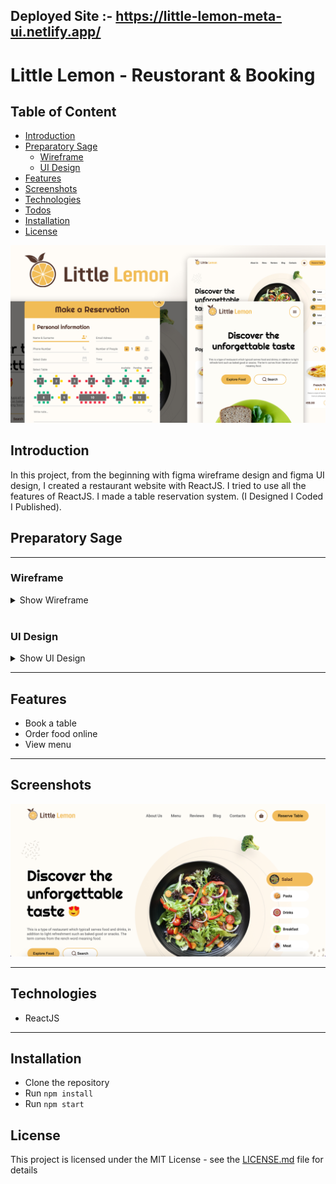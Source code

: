 ## Deployed Site :- https://little-lemon-meta-ui.netlify.app/

# Little Lemon - Reustorant & Booking

## Table of Content

- [Introduction](#introduction)
- [Preparatory Sage](#preparatory-sage)
  - [Wireframe](#wireframe)
  - [UI Design](#ui-design)
- [Features](#features)
- [Screenshots](#screenshots)
- [Technologies](#technologies)
- [Todos](#todos)
- [Installation](#installation)
- [License](#license)

![main-image](./readmeAssets/main-image.jpg)

## Introduction

In this project, from the beginning with figma wireframe design and figma UI design, I created a restaurant website with ReactJS. I tried to use all the features of ReactJS. I made a table reservation system. (I Designed I Coded I Published).

## Preparatory Sage

---

### Wireframe

<details>
<summary>Show Wireframe</summary>

![wireframe1](./readmeAssets/wireframe/w1.png)

</details>

<br />

### UI Design

<details>
<summary>Show UI Design</summary>

![ui-design-1](./readmeAssets/ui-design/ui1.png)
![ui-design-2](./readmeAssets/ui-design/ui2.png)

</details>

---

## Features

- Book a table
- Order food online
- View menu

---

## Screenshots

![screenshot](./readmeAssets/screenshots/screenshot.png)

---

## Technologies

- ReactJS

---

## Installation

- Clone the repository
- Run `npm install`
- Run `npm start`

## License

This project is licensed under the MIT License - see the [LICENSE.md](LICENSE.md) file for details
